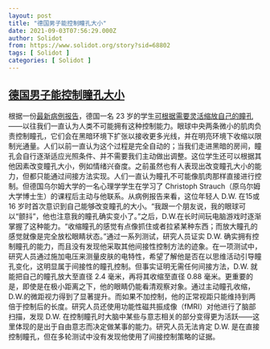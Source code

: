```yaml
---
layout: post
title: "德国男子能控制瞳孔大小"
date: 2021-09-03T07:56:29.000Z
author: Solidot
from: https://www.solidot.org/story?sid=68802
tags: [ Solidot ]
categories: [ Solidot ]
---
```

<!--1630655789000-->
[德国男子能控制瞳孔大小](https://www.solidot.org/story?sid=68802)
------

<div>
根据一份<a href="https://www.sciencedirect.com/science/article/pii/S0167876021008448?via%3Dihub">最新病例报告</a>，德国一名 23 岁的学生<a href="https://www.livescience.com/man-can-control-pupil-dilation.html" target="_blank">可根据需要灵活缩放自己的瞳孔</a>——以往我们一直认为人类不可能拥有这种控制能力。眼球中央两条微小的肌肉负责控制瞳孔，它们会在黑暗环境下扩张以接收更多光线，并在明亮环境下收缩以限制光通量。人们以前一直认为这个过程是完全自动的；当我们走进黑暗的房间，瞳孔会自行逐渐适应光照条件、并不需要我们主动做出调整。这位学生还可以根据其他因素改变瞳孔大小，例如情绪兴奋度。之前虽然也有人表现出改变瞳孔大小的能力，但都只能通过间接方法实现。人们一直认为瞳孔不可能像肌肉那样直接进行控制。但德国乌尔姆大学的一名心理学学生在学习了 Christoph Strauch（原乌尔姆大学博士生）的课程后主动与他联系。从病例报告来看，这位年轻人 D.W. 在15或 16 岁时首次意识到自己能够改变瞳孔的大小。“我跟一个朋友说，我的眼球可以“颤抖”，他也注意我的瞳孔确实变小了。”之后，D.W.在长时间玩电脑游戏时逐渐掌握了这种能力。“收缩瞳孔的感觉有点像抓住或者拉紧某种东西；而放大瞳孔的感觉就像是完全放松眼睛状态。”通过一系列测试，研究人员证实 D.W. 确实拥有控制瞳孔的能力，而且没有发现他采取其他间接性控制方法的迹象。在一项测试中，研究人员通过施加电压来测量皮肤的电特性，希望了解他是否在以思维活动引导瞳孔变化，这明显属于间接性的瞳孔控制。但事实证明无需任何间接方法，D.W. 就能把自己的瞳孔放大至直径 2.4 毫米，再将其收缩至直径 0.88 毫米。更重要的是，即使是在极小距离之下，他的眼睛仍能看清观察对象。通过主动瞳孔收缩，D.W.的微距视力得到了显著提升。而如果不加控制，他的正常视距只能维持到两倍于控制后的长度。研究人员还使用功能性磁共振成像（fMRI）对他进行了脑部扫描，发现 D.W. 在控制瞳孔时大脑中某些与意志相关的部分变得更为活跃——这里体现的是出于自由意志而决定做某事的能力。研究人员无法肯定 D.W. 是在直接控制瞳孔，但在多轮测试中没有发现他使用了间接控制策略的证据。
</div>
